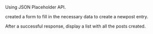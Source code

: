 Using JSON Placeholder API.

created a form to fill in the necessary data to create a newpost entry.

After a successful response, display a list with all the posts created.
